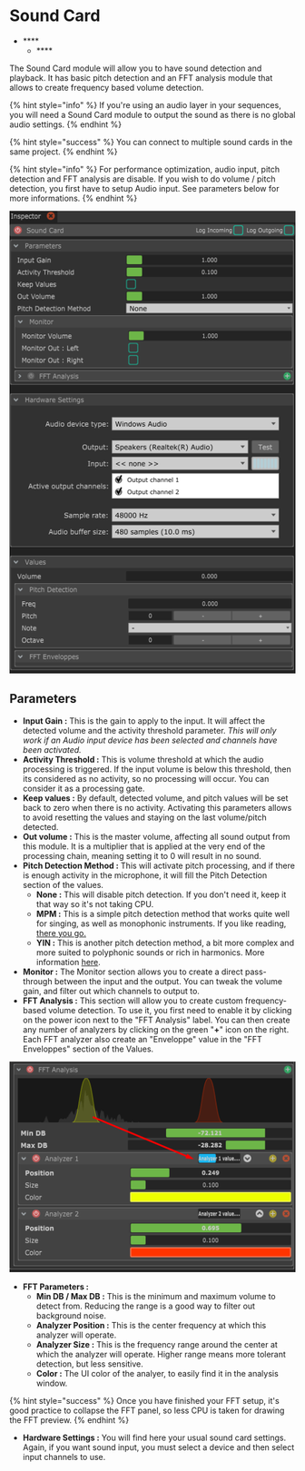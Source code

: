 # Sound Card

* \*\*\*\*
  * \*\*\*\*

The Sound Card module will allow you to have sound detection and playback. It has basic pitch detection and an FFT analysis module that allows to create frequency based volume detection.

{% hint style="info" %}
If you're using an audio layer in your sequences, you will need a Sound Card module to output the sound as there is no global audio settings.
{% endhint %}

{% hint style="success" %}
You can connect to multiple sound cards in the same project.
{% endhint %}

{% hint style="info" %}
For performance optimization, audio input, pitch detection and FFT analysis are disable. If you wish to do volume / pitch detection, you first have to setup Audio input. See parameters below for more informations.
{% endhint %}

![](../../.gitbook/assets/sound.png)

## Parameters

* **Input Gain :** This is the gain to apply to the input. It will affect the detected volume and the activity threshold parameter. _This will only work if an Audio input device has been selected and channels have been activated._ 
* **Activity Threshold :** This is volume threshold at which the audio processing is triggered. If the input volume is below this threshold, then its considered as no activity, so no processing will occur. You can consider it as a processing gate. 
* **Keep values :** By default, detected volume, and pitch values will be set back to zero when there is no activity. Activating this parameters allows to avoid resetting the values and staying on the last volume/pitch detected. 
* **Out volume :** This is the master volume, affecting all sound output from this module. It is a multiplier that is applied at the very end of the processing chain, meaning setting it to 0 will result in no sound. 
* **Pitch Detection Method :** This will activate pitch processing, and if there is enough activity in the microphone, it will fill the Pitch Detection section of the values.
  * **None :** This will disable pitch detection. If you don't need it, keep it that way so it's not taking CPU.
  * **MPM :** This is a simple pitch detection method that works quite well for singing, as well as monophonic instruments. If you like reading, [there you go.](http://miracle.otago.ac.nz/tartini/papers/A_Smarter_Way_to_Find_Pitch.pdf)
  * **YIN :** This is another pitch detection method, a bit more complex and more suited to polyphonic sounds or rich in harmonics. More information [here](https://www.eecs.qmul.ac.uk/~simond/pub/2014/MauchDixon-PYIN-ICASSP2014.pdf). 
* **Monitor :** The Monitor section allows you to create a direct pass-through between the input and the output. You can tweak the volume gain, and filter out which channels to output to. 
* **FFT Analysis :** This section will allow you to create custom frequency-based volume detection. To use it, you first need to enable it by clicking on the power icon next to the "FFT Analysis" label. You can then create any number of analyzers by clicking on the green "**+**" icon on the right. Each FFT analyzer also create an "Enveloppe" value in the "FFT Enveloppes" section of the Values.

![2 FFT Analyzers, one is detecting high volume within its frequency range. ](../../.gitbook/assets/fft.png)

* **FFT Parameters :**
  * **Min DB / Max DB :** This is the minimum and maximum volume to detect from. Reducing the range is a good way to filter out background noise.
  * **Analyzer Position :** This is the center frequency at which this analyzer will operate.
  * **Analyzer Size :** This is the frequency range around the center at which the analyzer will operate. Higher range means more tolerant detection, but less sensitive.
  * **Color :** The UI color of the analyer, to easily find it in the analysis window.

{% hint style="success" %}
Once you have finished your FFT setup, it's good practice to collapse the FFT panel, so less CPU is taken for drawing the FFT preview.
{% endhint %}

* **Hardware Settings :** You will find here your usual sound card settings. Again, if you want sound input, you must select a device and then select input channels to use.

